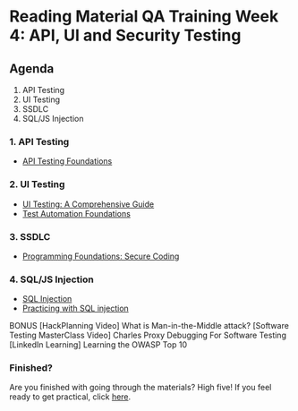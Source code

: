 # Reading Material QA Training Week 4: API, UI and Security Testing

## Agenda

1. API Testing
2. UI Testing
3. SSDLC
4. SQL/JS Injection

### 1. API Testing

- [API Testing Foundations](https://www.linkedin.com/learning/api-testing-foundations/stand-out-as-an-api-tester)

### 2. UI Testing

- [UI Testing: A Comprehensive Guide](https://www.testcraft.io/ui-testing/)
- [Test Automation Foundations](https://www.linkedin.com/learning/test-automation-foundations/build-a-foundation-of-test-automation)

### 3. SSDLC

- [Programming Foundations: Secure Coding](https://www.linkedin.com/learning/programming-foundations-secure-coding/)

### 4. SQL/JS Injection

- [SQL Injection](https://www.youtube.com/watch?v=G6t1HxgTyfg)
- [Practicing with SQL injection](https://www.hacksplaining.com/exercises/sql-injection)

BONUS
[HackPlanning Video] What is Man-in-the-Middle attack?
[Software Testing MasterClass Video] Charles Proxy Debugging For Software Testing
[LinkedIn Learning] Learning the OWASP Top 10

### Finished?

Are you finished with going through the materials? High five! If you feel ready to get practical, click [here](./MAKEME.md).
